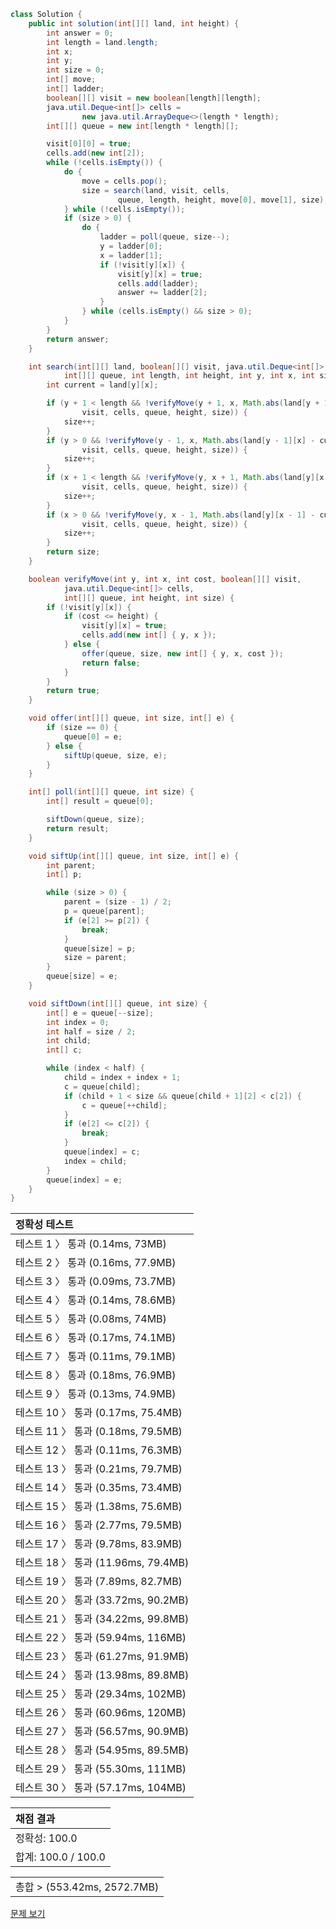 ```java
class Solution {
    public int solution(int[][] land, int height) {
        int answer = 0;
        int length = land.length;
        int x;
        int y;
        int size = 0;
        int[] move;
        int[] ladder;
        boolean[][] visit = new boolean[length][length];
        java.util.Deque<int[]> cells =
                new java.util.ArrayDeque<>(length * length);
        int[][] queue = new int[length * length][];

        visit[0][0] = true;
        cells.add(new int[2]);
        while (!cells.isEmpty()) {
            do {
                move = cells.pop();
                size = search(land, visit, cells,
                        queue, length, height, move[0], move[1], size);
            } while (!cells.isEmpty());
            if (size > 0) {
                do {
                    ladder = poll(queue, size--);
                    y = ladder[0];
                    x = ladder[1];
                    if (!visit[y][x]) {
                        visit[y][x] = true;
                        cells.add(ladder);
                        answer += ladder[2];
                    }
                } while (cells.isEmpty() && size > 0);
            }
        }
        return answer;
    }

    int search(int[][] land, boolean[][] visit, java.util.Deque<int[]> cells,
            int[][] queue, int length, int height, int y, int x, int size) {
        int current = land[y][x];

        if (y + 1 < length && !verifyMove(y + 1, x, Math.abs(land[y + 1][x] - current),
                visit, cells, queue, height, size)) {
            size++;
        }
        if (y > 0 && !verifyMove(y - 1, x, Math.abs(land[y - 1][x] - current),
                visit, cells, queue, height, size)) {
            size++;
        }
        if (x + 1 < length && !verifyMove(y, x + 1, Math.abs(land[y][x + 1] - current),
                visit, cells, queue, height, size)) {
            size++;
        }
        if (x > 0 && !verifyMove(y, x - 1, Math.abs(land[y][x - 1] - current),
                visit, cells, queue, height, size)) {
            size++;
        }
        return size;
    }

    boolean verifyMove(int y, int x, int cost, boolean[][] visit,
            java.util.Deque<int[]> cells,
            int[][] queue, int height, int size) {
        if (!visit[y][x]) {
            if (cost <= height) {
                visit[y][x] = true;
                cells.add(new int[] { y, x });
            } else {
                offer(queue, size, new int[] { y, x, cost });
                return false;
            }
        }
        return true;
    }

    void offer(int[][] queue, int size, int[] e) {
        if (size == 0) {
            queue[0] = e;
        } else {
            siftUp(queue, size, e);
        }
    }

    int[] poll(int[][] queue, int size) {
        int[] result = queue[0];

        siftDown(queue, size);
        return result;
    }

    void siftUp(int[][] queue, int size, int[] e) {
        int parent;
        int[] p;

        while (size > 0) {
            parent = (size - 1) / 2;
            p = queue[parent];
            if (e[2] >= p[2]) {
                break;
            }
            queue[size] = p;
            size = parent;
        }
        queue[size] = e;
    }

    void siftDown(int[][] queue, int size) {
        int[] e = queue[--size];
        int index = 0;
        int half = size / 2;
        int child;
        int[] c;

        while (index < half) {
            child = index + index + 1;
            c = queue[child];
            if (child + 1 < size && queue[child + 1][2] < c[2]) {
                c = queue[++child];
            }
            if (e[2] <= c[2]) {
                break;
            }
            queue[index] = c;
            index = child;
        }
        queue[index] = e;
    }
}
```
 | 정확성 테스트 |
 |  :-  |
 | 테스트 1 〉 통과 (0.14ms, 73MB) |
 | 테스트 2 〉 통과 (0.16ms, 77.9MB) |
 | 테스트 3 〉 통과 (0.09ms, 73.7MB) |
 | 테스트 4 〉 통과 (0.14ms, 78.6MB) |
 | 테스트 5 〉 통과 (0.08ms, 74MB) |
 | 테스트 6 〉 통과 (0.17ms, 74.1MB) |
 | 테스트 7 〉 통과 (0.11ms, 79.1MB) |
 | 테스트 8 〉 통과 (0.18ms, 76.9MB) |
 | 테스트 9 〉 통과 (0.13ms, 74.9MB) |
 | 테스트 10 〉 통과 (0.17ms, 75.4MB) |
 | 테스트 11 〉 통과 (0.18ms, 79.5MB) |
 | 테스트 12 〉 통과 (0.11ms, 76.3MB) |
 | 테스트 13 〉 통과 (0.21ms, 79.7MB) |
 | 테스트 14 〉 통과 (0.35ms, 73.4MB) |
 | 테스트 15 〉 통과 (1.38ms, 75.6MB) |
 | 테스트 16 〉 통과 (2.77ms, 79.5MB) |
 | 테스트 17 〉 통과 (9.78ms, 83.9MB) |
 | 테스트 18 〉 통과 (11.96ms, 79.4MB) |
 | 테스트 19 〉 통과 (7.89ms, 82.7MB) |
 | 테스트 20 〉 통과 (33.72ms, 90.2MB) |
 | 테스트 21 〉 통과 (34.22ms, 99.8MB) |
 | 테스트 22 〉 통과 (59.94ms, 116MB) |
 | 테스트 23 〉 통과 (61.27ms, 91.9MB) |
 | 테스트 24 〉 통과 (13.98ms, 89.8MB) |
 | 테스트 25 〉 통과 (29.34ms, 102MB) |
 | 테스트 26 〉 통과 (60.96ms, 120MB) |
 | 테스트 27 〉 통과 (56.57ms, 90.9MB) |
 | 테스트 28 〉 통과 (54.95ms, 89.5MB) |
 | 테스트 29 〉 통과 (55.30ms, 111MB) |
 | 테스트 30 〉 통과 (57.17ms, 104MB) |

 | 채점 결과 |
 | :- |
 | 정확성: 100.0 |
 | 합계: 100.0 / 100.0 |

 ||
 | :- |
 | 총합 > (553.42ms, 2572.7MB) |

[문제 보기](https://programmers.co.kr/learn/courses/30/lessons/62050?language=java)